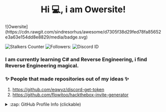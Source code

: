 <h1 align="center">Hi 💻, i am Owersite!</h1> ![Owersite](https://cdn.rawgit.com/sindresorhus/awesome/d7305f38d29fed78fa85652e3a63e154dd8e8829/media/badge.svg)




![Stalkers Counter](https://badges.pufler.dev/visits/Owersite/Owersite?style=for-the-badge&color=red&logo=github&label=Stalkers+Counter)
![Followers:](https://img.shields.io/github/followers/owersite?style=for-the-badge&color=red) ![Discord ID](https://img.shields.io/badge/Discord-Owersite%237777-red?style=for-the-badge) 



### I am currently learning C# and Reverse Engineering, i find Reverse Engineering magical.


### ✨ People that made repositories out of my ideas ✨
1. https://github.com/eqwyz/discord-get-token
2. https://github.com/flowitoo/hackthebox-invite-generator


<details>
  <summary>:zap: GitHub Profile Info (clickable) </summary>
  <h1 align="center">Profile Status</h1>
  <details>
    <summary>:zap: Languages (clickabe) </summary>
  <img align="center" alt="Most used languages" src="https://github-readme-stats.vercel.app/api/top-langs/?username=owersite&bg_color=30,e96443,904e95&title_color=fff&text_color=fff&layout=compact)](https://github.com/anuraghazra/github-readme-stats)" />
    </details>
  
  <details>
    <summary>:zap: GitHub Status (clickable)</summary>
  <img align="center" alt="GitHub Stats" src="https://github-readme-stats.vercel.app/api?username=owersite&bg_color=30,e96443,904e95&title_color=fff&text_color=fff&count_private=true&show_icons=true" />
</details>

